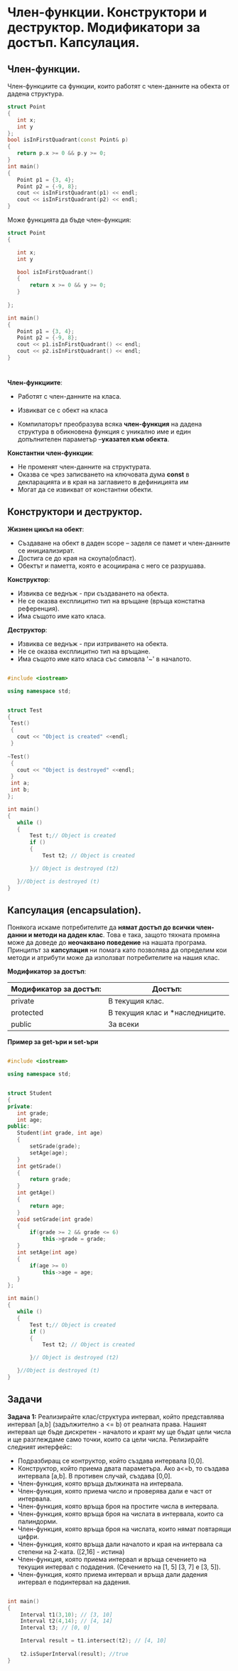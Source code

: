 # Член-функции. Конструктори и деструктор. Модификатори за достъп. Капсулация.

## Член-функции.
Член-функциите са функции, които работят с член-данните на обекта от дадена структура.
 ```c++
struct Point
{
	int x;
	int y
};
bool isInFirstQuadrant(const Point& p)
{
	return p.x >= 0 && p.y >= 0;
}
int main()
{
	Point p1 = {3, 4};
	Point p2 = {-9, 8};
	cout << isInFirstQuadrant(p1) << endl;
	cout << isInFirstQuadrant(p2) << endl;
}
 ```
 
 Може функцията да бъде член-функция:
 ```c++
struct Point
{

	int x;
	int y

	bool isInFirstQuadrant()
	{
		return x >= 0 && y >= 0;
	}
	
};

int main()
{
	Point p1 = {3, 4};
	Point p2 = {-9, 8};
	cout << p1.isInFirstQuadrant() << endl;
	cout << p2.isInFirstQuadrant() << endl;
}
 ```
#  
**Член-функциите**:

 - Работят с член-данните на класа.
 -  Извикват се с обект на класа
 
 - Компилаторът преобразува всяка **член-функция** на дадена структура в
   обикновена функция с уникално име и един допълнителен параметър
   –**указател към обекта**.

**Константни член-функции**:

 - Не променят член-данните на структурата.
 -  Оказва се чрез записването на ключовата  дума **const** в декларацията и в края на заглавието в дефиницията им
 -  Могат да се извикват от константни обекти.
## Конструктори и деструктор.

**Жизнен цикъл на обект**:
 - Създаване на обект в даден scope – заделя се памет и член-данните се инициализират.
 - Достига се до края на скоупа(област).
 - Обектът и паметта, която е асоциирана с него се разрушава.

**Конструктор**:
 - Извиква се веднъж - при създаването на обекта.
 - Не се оказва експлицитно тип на връщане (връща констатна референция).
 - Има същото име като класа.
 
 **Деструктор**:
 - Извиква се веднъж - при изтриването на обекта.
 - Не се оказва експлицитно тип на връщане.
 - Има същото име като класа със симовла '~' в началото.

 ```c++

#include <iostream>

using namespace std;


struct Test 
{
  Test()
  {
  	cout << "Object is created" <<endl;
  }
  
 ~Test()
  {
  	cout << "Object is destroyed" <<endl;
  }
  int a;
  int b;
};

int main()
{
	while ()
	{
		Test t;// Object is created 
		if ()
		{
			Test t2; // Object is created 

		}// Object is destroyed (t2)

	}//Object is destroyed (t)
}

 ```
 ## Капсулация (encapsulation).
Понякога искаме потребителите да **нямат достъп до всички член-данни и методи на даден клас**.
Това е така, защото тяхната промяна може да доведе до **неочаквано поведение** на нашата програма. Принципът за **капсулация** ни помага като позволява да определим кои методи и атрибути може да използват потребителите на нашия клас.

 **Модификатор за достъп**:
 
| Модификатор за достъп: | Достъп:                         |
|------------------------|---------------------------------|
| private                | В текущия клас.                 |
| protected              | В текущия клас и *наследниците. |
| public                 | За всеки                        |

**Пример за get-ъри и set-ъри**

 ```c++

#include <iostream>

using namespace std;


struct Student 
{
private:
	int grade;
	int age;
public:
	Student(int grade, int age)
	{
		setGrade(grade);
		setAge(age);
	}
	int getGrade()
	{
		return grade;
	}
	int getAge()
	{
		return age;
	}
	void setGrade(int grade)
	{
		if(grade >= 2 && grade <= 6)
			this->grade = grade;
	}
	int setAge(int age)
	{
		if(age >= 0)
			this->age = age;
	}
};

int main()
{
	while ()
	{
		Test t;// Object is created 
		if ()
		{
			Test t2; // Object is created 

		}// Object is destroyed (t2)

	}//Object is destroyed (t)
}

 ```


## Задачи

**Задача 1:**
Реализирайте клас/структура интервал, който представлява интервал  [a,b]  (задължително а <= b) от реалната права. Нашият интервал ще бъде дискретен - началото и краят му ще бъдат цели числа и ще разглеждаме само точки, които са цели числа. Релизирайте следният интерфейс:

 - Подразбиращ се контруктор, който създава интервала [0,0].
 - Конструктор, който приема двата параметъра. Ако a<=b, то създава интервала [a,b]. В противен случай, създава [0,0].
 - Член-функция, която връща дължината на интервала.
 - Член-функция, която приема число и проверява дали е част от интервала.
 - Член-функция, която връща броя на простите числа в интервала.
 - Член-функция, която връща броя на числата в интервала, които са палиндорми.
 - Член-функция, която връща броя на числата, които нямат повтарящи цифри.
 - Член-функция, която връща дали началото и края на интервала са степени на 2-ката. ([2,16] - истина) 
 - Член-функция, която приема интервал и връща сечението на текущия интервал с подадения.  (Сечението на [1, 5]  [3, 7]  e [3, 5]).
 - Член-функция, която приема интервал и връща дали дадения интервал е подинтервал на дадения.

  
 ```c++

int main()
{
     Interval t1(3,10); // [3, 10]
     Interval t2(4,14); // [4, 14]
     Interval t3; // [0, 0]

     Interval result = t1.intersect(t2); // [4, 10]
     
     t2.isSuperInterval(result); //true
}
 ```


